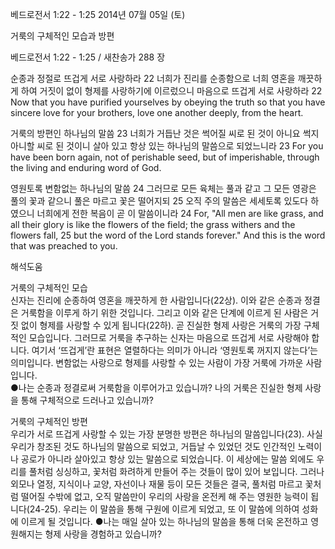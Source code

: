 베드로전서 1:22 - 1:25 
2014년 07월 05일 (토)

거룩의 구체적인 모습과 방편



베드로전서 1:22 - 1:25 / 새찬송가 288 장


순종과 정절로 뜨겁게 서로 사랑하라
22 너희가 진리를 순종함으로 너희 영혼을 깨끗하게 하여 거짓이 없이 형제를 사랑하기에 이르렀으니 마음으로 뜨겁게 서로 사랑하라 
22 Now that you have purified yourselves by obeying the truth so that you have sincere love for your brothers, love one another deeply, from the heart.  

거룩의 방편인 하나님의 말씀
23 너희가 거듭난 것은 썩어질 씨로 된 것이 아니요 썩지 아니할 씨로 된 것이니 살아 있고 항상 있는 하나님의 말씀으로 되었느니라
23 For you have been born again, not of perishable seed, but of imperishable, through the living and enduring word of God.

영원토록 변함없는 하나님의 말씀
24 그러므로 모든 육체는 풀과 같고 그 모든 영광은 풀의 꽃과 같으니 풀은 마르고 꽃은 떨어지되 25 오직 주의 말씀은 세세토록 있도다 하였으니 너희에게 전한 복음이 곧 이 말씀이니라 
24 For, "All men are like grass, and all their glory is like the flowers of the field; the grass withers and the flowers fall, 25 but the word of the Lord stands forever." And this is the word that was preached to you.

해석도움





거룩의 구체적인 모습  
신자는 진리에 순종하여 영혼을 깨끗하게 한 사람입니다(22상). 이와 같은 순종과 정결은 거룩함을 이루게 하기 위한 것입니다. 그리고 이와 같은 단계에 이르게 된 사람은 거짓 없이 형제를 사랑할 수 있게 됩니다(22하). 곧 진실한 형제 사랑은 거룩의 가장 구체적인 모습입니다. 그러므로 거룩을 추구하는 신자는 마음으로 뜨겁게 서로 사랑해야 합니다. 여기서 ‘뜨겁게’란 표현은 열렬하다는 의미가 아니라 ‘영원토록 꺼지지 않는다’는 의미입니다. 변함없는 사랑으로 형제를 사랑할 수 있는 사람이 가장 거룩에 가까운 사람입니다.   
●나는 순종과 정결로써 거룩함을 이루어가고 있습니까? 나의 거룩은 진실한 형제 사랑을 통해 구체적으로 드러나고 있습니까?  

거룩의 구체적인 방편  
우리가 서로 뜨겁게 사랑할 수 있는 가장 분명한 방편은 하나님의 말씀입니다(23). 사실 우리가 창조된 것도 하나님의 말씀으로 되었고, 거듭날 수 있었던 것도 인간적인 노력이나 공로가 아니라 살아있고 항상 있는 말씀으로 되었습니다. 이 세상에는 말씀 외에도 우리를 풀처럼 싱싱하고, 꽃처럼 화려하게 만들어 주는 것들이 많이 있어 보입니다. 그러나 외모나 열정, 지식이나 교양, 자선이나 재물 등이 모든 것들은 결국, 풀처럼 마르고 꽃처럼 떨어질 수밖에 없고, 오직 말씀만이 우리의 사랑을 온전케 해 주는 영원한 능력이 됩니다(24-25). 우리는 이 말씀을 통해 구원에 이르게 되었고, 또 이 말씀에 의하여 성화에 이르게 될 것입니다. 
●나는 매일 살아 있는 하나님의 말씀을 통해 더욱 온전하고 영원해지는 형제 사랑을 경험하고 있습니까?